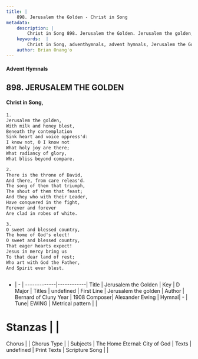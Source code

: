 ```yaml
---
title: |
    898. Jerusalem the Golden - Christ in Song
metadata:
    description: |
        Christ in Song 898. Jerusalem the Golden. Jerusalem the golden, With milk and honey blest, Beneath thy contemplation Sink heart and voice oppress'd: I know not, O I know not What holy joy are there; What radiancy of glory, What bliss beyond compare.
    keywords:  |
        Christ in Song, adventhymnals, advent hymnals, Jerusalem the Golden, Jerusalem the golden. 
    author: Brian Onang'o
---
```


#### Advent Hymnals
## 898. JERUSALEM THE GOLDEN
####  Christ in Song,

```txt
1.
Jerusalem the golden,
With milk and honey blest,
Beneath thy contemplation
Sink heart and voice oppress'd:
I know not, O I know not
What holy joy are there;
What radiancy of glory,
What bliss beyond compare.

2.
There is the throne of David,
And there, from care releas'd.
The song of them that triumph,
The shout of them that feast;
And they who with their Leader,
Have conquered in the fight,
Forever and forever
Are clad in robes of white.

3.
O sweet and blessed country,
The home of God's elect!
O sweet and blessed country,
That eager hearts expect!
Jesus in mercy bring us
To that dear land of rest;
Who art with God the Father,
And Spirit ever blest.



```

- |   -  |
-------------|------------|
Title | Jerusalem the Golden |
Key | D Major |
Titles | undefined |
First Line | Jerusalem the golden |
Author | Bernard of Cluny
Year | 1908
Composer| Alexander Ewing |
Hymnal|  - |
Tune| EWING |
Metrical pattern | |
# Stanzas |  |
Chorus |  |
Chorus Type |  |
Subjects | The Home Eternal: City of God |
Texts | undefined |
Print Texts | 
Scripture Song |  |
    
